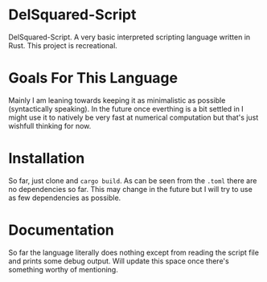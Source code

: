# DelSquared-Script
DelSquared-Script. A very basic interpreted scripting language written in Rust. This project is recreational.

# Goals For This Language
Mainly I am leaning towards keeping it as minimalistic as possible (syntactically speaking). In the future once everthing is a bit settled in I might use it to natively be very fast at numerical computation but that's just wishfull thinking for now.

# Installation
So far, just clone and `cargo build`. As can be seen from the `.toml` there are no dependencies so far. This may change in the future but I will try to use as few dependencies as possible.

# Documentation
So far the language literally does nothing except from reading the script file and prints some debug output. Will update this space once there's something worthy of mentioning.
